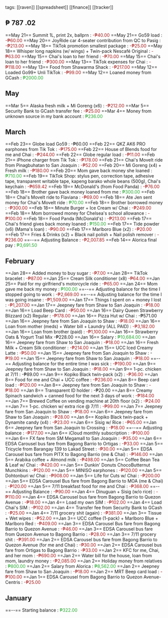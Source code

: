 tags: [[raven]] [[spreadsheet]] [[finance]] [[tracker]]

## ₱ 787 .02

==May 21== Summit 1L, print 2x, ballprn : <span style="color:#A41C1D">-₱40.00</span>
==May 21== Go59 load : <span style="color:#A41C1D">-₱60.00</span>
==May 20== JoyRide car 4-seater contribution from QC to Pasig : <span style="color:#A41C1D">-₱213.00</span>
==May 18== TikTok promotion smallest package : <span style="color:#A41C1D">-₱25.00</span>
==May 18== Whisper long napkins (w/ wings) + Twin-pack Nescafé Original : <span style="color:#A41C1D">-₱63.00</span>
==May 15== Chai's loan to her friend : <span style="color:#A41C1D">-₱70.00</span>
==May 15== Chai's loan to her friend : <span style="color:#A41C1D">-₱300.00</span>
==May 13== TikTok expenses for Chai : <span style="color:#A41C1D">-₱118.00</span>
==May 13== Food from Shawarma Shack : <span style="color:#A41C1D">-₱217.00</span>
==May 12== Loaded Go99+ Unli TikTok : <span style="color:#A41C1D">-₱99.00</span>
==May 12== Loaned money from GCash : <span style="color:#29A833">₱2000.00</span>
## May

==Mar 5== Alaska fresh milk + Mi Goreng (x6) : <span style="color:#A41C1D">-₱212.00</span>
==Mar 5== Security Bank to GCash transfer fee : <span style="color:#A41C1D">-₱25.00</span>
==Mar 4== Money from unknown source in my bank account : <span style="color:#29A833">₱236.00</span>
## March

==Feb 23== Globe load Go59 : <span style="color:#A41C1D)">-₱60.00</span>
==Feb 22== QKZ AK6 PRO earphones from Tik Tok : <span style="color:#A41C1D">-₱175.00</span>
==Feb 22== House of Blends food for me and Chai : <span style="color:#A41C1D">-₱244.00</span>
==Feb 22== Globe regular load : <span style="color:#A41C1D">-₱11.00</span>
==Feb 21== iPhone charger from Tik Tok : <span style="color:#A41C1D">-₱178.00</span>
==Feb 21== Chai's MoveIt ride from Pinagbuhatan to San Joaquin : <span style="color:#A41C1D">-₱52.00</span>
==Feb 20== Mi Goreng (x4) + Fresh milk : <span style="color:#A41C1D">-₱180.00</span>
==Feb 20== Mom gave back money she loaned : <span style="color:#29A833">₱710.00</span>
==Feb 19== TikTok Shop: stylus pen, correction tape, adhesive tape, transparent writable tape, kapeng barako whole beans (500g), Chai's keychain : <span style="color:#A41C1D">-₱659.42</span>
==Feb 19== McDonald's (from Food Panda) : <span style="color:#A41C1D">-₱76.00</span>
==Feb 18== Brother gave back money loaned from me : <span style="color:#29A833">₱300.00</span>
==Feb 18== Chai's MoveIt ride to Flaviana : <span style="color:#A41C1D">-₱69.00</span>
==Feb 18== Ate Jen sent money for Chai's MoveIt ride : <span style="color:#29A833">₱70.00</span>
==Feb 18== Brother borrowed money : <span style="color:#A41C1D">-₱300.00</span>
==Feb 18== Minute Burger + Ice Cream w/ Chai :<span style="color:#A41C1D"> -₱249.00</span>
==Feb 18== Mom borrowed money for Chelsea's school allowance :<span style="color:#A41C1D"> -₱100.00</span>
==Feb 18== Food Panda (McDonald's) : <span style="color:#A41C1D">-₱213.00</span>
==Feb 17== Chai's friend gives back money loaned : <span style="color:#29A833">₱150.00</span>
==Feb 17== Tide powder (x6) (Mama's loan) : <span style="color:#A41C1D">-₱90.00</span>
==Feb 17== Marlboro Blue (x2) : <span style="color:#A41C1D">-₱20.00</span>
==Feb 17== Fries & Drinks (x2) + Black nail polish + Nail polish remover : <span style="color:#A41C1D">-₱236.00</span>
==--== Adjusting Balance :<span style="color:#A41C1D"> -₱2,007.85</span>
==Feb 14== Alorica final pay : <span style="color:#29A833">₱3,691.50</span>
## February

==Jan 28== Added money to buy sugar : <span style="color:#A41C1D">-₱7.00</span>
==Jan 28== TikTok bracelet : <span style="color:#A41C1D">-₱87.00</span>
==Jan 25== Cream Silk conditioner (x8) <span style="color:#A41C1D">-₱64.00</span>
==Jan 25== Paid for my girlfriend's motorcycle ride : <span style="color:#A41C1D">-₱65.00</span>
==Jan 24== Mom gave me back my money : <span style="color:#29A833">₱100.00</span>
==--== Adjusting balance for the time I stopped going to work : <span style="color:#A41C1D">-₱2,669.00</span>
==--== Adjusting balance for the time I was going insane : <span style="color:#A41C1D">-₱1,509.00</span>
==Jan 17== Things I spent on + money I lost : <span style="color:#A41C1D">-₱1,207.00</span>
==Jan 17== Jeepney fare from Shaw to San Joaquin : <span style="color:#A41C1D">-₱18.00</span>
==Jan 16== Load Beep Card : <span style="color:#A41C1D">-₱50.00</span>
==Jan 16== Dairy Queen Strawberry Blizzard (x2) Regular : <span style="color:#A41C1D">-₱178.00</span>
==Jan 16== Pizza Hut w/ Chai : <span style="color:rgb#A41C1D">-₱571.00</span>
==Jan 16== Jeepney fare from San Joaquin to Shaw : <span style="color:#A41C1D">-₱18.00</span>
==Jan 16== Loan from mother (meds) + Water bill + Laundry (ALL PAID) : <span style="color:#A41C1D">-₱3,182.00</span>
==Jan 16== Loan from brother (paid) : <span style="color:#A41C1D">-₱1,100.00</span>
==Jan 16== Strawberry Oats & Yogurt Trail Mix -₱228.00
==Jan 16== Salary : <span style="color:#29A833">₱10,684.00</span>
==Jan 16== Jeepney fare from Shaw to San Joaquin : <span style="color:#A41C1D">-₱18.00</span>
==Jan 16== Fresh Milk + Cream Silk conditioner : <span style="color:#A41C1D">-₱214.00</span>
==Jan 15== UCC Iced Creamy Latte : <span style="color:#A41C1D">-₱50.00</span>
==Jan 15== Jeepney fare from San Joaquin to Shaw : -<span style="color:#A41C1D">₱19.00</span>
==Jan 15== Jeepney fare from Shaw to San Joaquin : <span style="color:#A41C1D">-₱18.00</span>
==--== Adjusting balance for the entire time I was sick : <span style="color:#A41C1D">-₱190.00</span>
==Jan 9== Jeepney fare from Shaw to San Joaquin : <span style="color:#A41C1D">-₱18.00</span>
==Jan 9== 1-pc. chicken at 7/11 : <span style="color:rgb#A41C1D">-₱89.00</span>
==Jan 9== Kopiko Black twin-pack (x2) : <span style="color:#A41C1D">-₱36.00</span>
==Jan 8== Food for me and Chai + UCC coffee : <span style="color:#A41C1D">-₱236.00</span>
==Jan 8== Beep card load : <span style="color:#A41C1D">-₱120.00</span>
==Jan 8== Jeepney fare from San Joaquin to Shaw : <span style="color:#A41C1D">-₱18.00</span>
==Jan 8== Transparent ID holder : <span style="colo#A41C1D">-₱20.00</span>
==Jan 8== Creamy Spinach sandwich + canned food for the next 3 days of work : <span style="color:#A41C1D">-₱184.00</span>
==Jan 7== Brewed Coffee on vending machine at 20th floor (x2) :<span style="color:#A41C1D"> -₱24.00</span>
==Jan 7== 1-pc. chicken w/ extra rice @ 7/11 : <span style="color:#A41C1D">-₱99.00</span>
==Jan 7== Jeepney fare from San Joaquin to Shaw : <span style="color:#A41C1D">-₱18.00</span>
==Jan 6== Jeepney fare from Shaw to San Joaquin : <span style="color:#A41C1D">-₱28.00</span>
==Jan 6== Kopiko Black twin-pack + Dynamite candy (x4) : <span style="color:#A41C1D">-₱23.00</span>
==Jan 6== Sisig w/ Rice : <span style="color:#A41C1D">-₱65.00</span>
==Jan 6== Jeepney fare from San Joaquin to Crossing : <span style="color:#A41C1D">-₱18.00</span>
==--== Adjusting balance : <span style="color:#A41C1D">-₱177.00</span>
==Jan 6== iCloud monthly subscription : <span style="color:#A41C1D">-₱100.00</span>
==Jan 6== FX fare from SM Megamall to San Joaquin : <span style="color:#A41C1D">-₱35.00</span>
==Jan 6== EDSA Carousel bus fare from Bagong Barrio to Ortigas : <span style="color:#A41C1D">-₱33.00</span>
==Jan 5== Tricycle from Barangay 139 to Lakad Street : <span style="color:#A41C1D">-₱30.00</span>
==Jan 5== EDSA Carousel bus fare from PITX to Bagong Barrio (me & Chai) : <span style="color:#A41C1D">-₱146.00</span>
==Jan 5== Arabika coffee + Almond milk : <span style="color:#A41C1D">-₱498.00</span>
==Jan 5== Coffee Bean Tea & Leaf w/ Chai : <span style="color:#A41C1D">-₱420.00</span>
==Jan 5== Dunkin' Donuts ChocoButternut Munchkins : <span style="color:#A41C1D">-₱120.00</span>
==Jan 5== MINISO earphones : <span style="color:#A41C1D">-₱120.00</span>
==Jan 5== Dohtonburi w/ Chai : <span style="color:#A41C1D">-₱908.00</span>
==Jan 5== Life for Cuts w/ Chai : <span style="color:#A41C1D">-₱200.00</span>
==Jan 5== EDSA Carousel Bus fare from Bagong Barrio to MOA (me & Chai) : <span style="color:#A41C1D">-₱120.00</span>
==Jan 5== 7/11 breakfast food for me and Chai : <span style="color:#A41C1D">-₱368.00</span>
==--== Adjusting Balance : <span style="color:#A41C1D">-₱90.00</span>
==Jan 4== Dinuguan + Sisig (w/o rice) : <span style="color:#A41C1D">-₱110.00</span>
==Jan 4== EDSA Carousel bus fare from Bagong Barrio to Quezon Avenue : <span style="color:#A41C1D">-₱18.00</span>
==Jan 4== Load my own SIM : <span style="color:#A41C1D">-₱102.00</span>
==Jan 4== Load Chai's SIM : <span style="color:#A41C1D">-₱102.00</span>
==Jan 4== Transfer fee from Security Bank to GCash : <span style="color:#A41C1D">-₱25.00</span>
==Jan 4== 7/11 grocery shit (again) : <span style="color:#A41C1D">-₱381.00</span>
==Jan 3== Tissue + Wet wipes : <span style="color:#A41C1D">-₱52.00</span>
==Jan 3== UCC coffee (1-pack) + Marlboro Blue + Marlboro Red : <span style="color:#A41C1D">-₱409.00</span>
==Jan 3== EDSA Carousel Bus fare from Bagong Barrio to Quezon Avenue : <span style="color:#A41C1D">-₱46.00</span>
==Jan 3== EDSA Carousel bus fare from Quezon Avenue to Bagong Barrio : <span style="color:#A41C1D">-₱28.00</span>
==Jan 3== 7/11 grocery shit : <span style="color:#A41C1D">-₱391.00</span>
==Jan 2== EDSA Carousel bus fare from Bagong Barrio to Quezon Avenue (for me and Chai) : <span style="color:#A41C1D">-₱30.00</span>
==Jan 2== EDSA Carousel bus fare from Ortigas to Bagong Barrio : <span style="color:#A41C1D">-₱33.00</span>
==Jan 2== KFC for me, Chai, and her mom : <span style="color:#A41C1D">-₱690.00</span>
==Jan 2== Water bill for the house, loan from mom, laundry money : <span style="color:#A41C1D">-₱2,085.00</span>
==Jan 2== Holiday money from relatives : <span style="color:#29A833">₱800.00</span>
==Jan 2== Salary from Alorica : <span style="color:#29A833">₱8,562.00</span>
==Jan 2== Jeepney fare from Shaw to San Joaquin : <span style="color:#A41C1D">-₱18.00</span>
==Jan 2== MRT Beep card load : <span style="color:#A41C1D">-₱100.00</span>
==Jan 1== EDSA Carousel from Bagong Barrio to Quezon Avenue-Centris : <span style="color:#A41C1D">-₱25.00</span>

## January

==--== Starting balance : <span style="color:#29A833">₱322.00</span> 